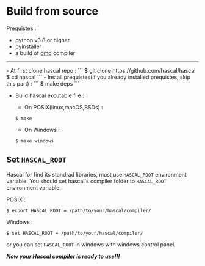 # Build from source

Prequistes :

- python v3.8 or higher
- pyinstaller 
- a build of [dmd](https://dlang.org/) compiler

<hr>
- At first clone hascal repo :
```
$ git clone https://github.com/hascal/hascal
$ cd hascal
```
- Install prequistes(if you already installed prequistes, skip this part) :
```
$ make deps
```

- Build hascal excutable file :

  - On POSIX(linux,macOS,BSDs) :
  ```
  $ make
  ```
  - On Windows :
  ```
  $ make windows
  ```

## Set `HASCAL_ROOT`
Hascal for find its standrad libraries, must use `HASCAL_ROOT` environment variable. You should set hascal's compiler folder to `HASCAL_ROOT` environment variable.

POSIX :
```
$ export HASCAL_ROOT = /path/to/your/hascal/compiler/
```

Windows :
```
$ set HASCAL_ROOT = /path/to/your/hascal/compiler/
```
or you can set `HASCAL_ROOT` in windows with windows control panel.

***Now your Hascal compiler is ready to use!!!***
